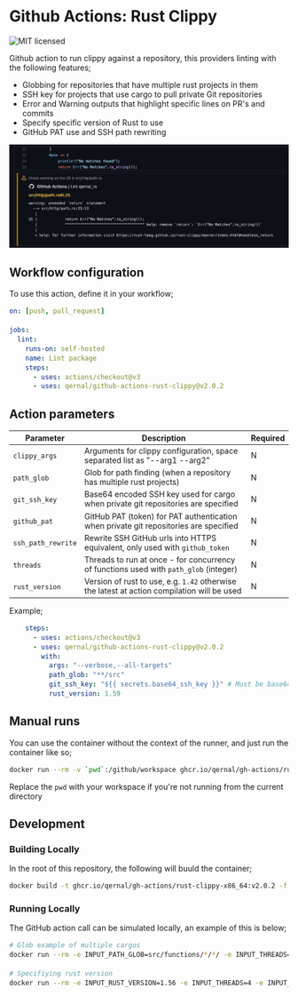 # Github Actions: Rust Clippy

![MIT licensed](https://img.shields.io/badge/license-MIT-blue.svg)

Github action to run clippy against a repository, this providers linting with the following features;

- Globbing for repositories that have multiple rust projects in them
- SSH key for projects that use cargo to pull private Git repositories
- Error and Warning outputs that highlight specific lines on PR's and commits
- Specify specific version of Rust to use
- GitHub PAT use and SSH path rewriting

![alt text](gh_lint_example.png "GitHub Lint Example")

## Workflow configuration

To use this action, define it in your workflow;

```yaml
on: [push, pull_request]

jobs:
  lint:
    runs-on: self-hosted
    name: Lint package
    steps:
      - uses: actions/checkout@v3
      - uses: qernal/github-actions-rust-clippy@v2.0.2
```

## Action parameters

| Parameter | Description | Required |
| ---- | ---- | ---- |
| `clippy_args` | Arguments for clippy configuration, space separated list as "--arg1 --arg2" | N |
| `path_glob` | Glob for path finding (when a repository has multiple rust projects) | N |
| `git_ssh_key` | Base64 encoded SSH key used for cargo when private git repositories are specified | N |
| `github_pat` | GitHub PAT (token) for PAT authentication when private git repositories are specified | N |
| `ssh_path_rewrite` | Rewrite SSH GitHub urls into HTTPS equivalent, only used with `github_token` | N |
| `threads` | Threads to run at once - for concurrency of functions used with `path_glob` (integer) | N |
| `rust_version` | Version of rust to use, e.g. `1.42` otherwise the latest at action compilation will be used | N |

Example;

```yaml
    steps:
      - uses: actions/checkout@v3
      - uses: qernal/github-actions-rust-clippy@v2.0.2
        with:
          args: "--verbose,--all-targets"
          path_glob: "**/src"
          git_ssh_key: "${{ secrets.base64_ssh_key }}" # Must be base64 encoded and a valid RSA key
          rust_version: 1.59
```

## Manual runs

You can use the container without the context of the runner, and just run the container like so;

```bash
docker run --rm -v `pwd`:/github/workspace ghcr.io/qernal/gh-actions/rust-clippy-x86_64:v2.0.2
```

Replace the `pwd` with your workspace if you're not running from the current directory

## Development

### Building Locally

In the root of this repository, the following will buuld the container;

```bash
docker build -t ghcr.io/qernal/gh-actions/rust-clippy-x86_64:v2.0.2 -f ./Dockerfile ./
```

### Running Locally

The GitHub action call can be simulated locally, an example of this is below;

```bash
# Glob example of multiple cargos
docker run --rm -e INPUT_PATH_GLOB=src/functions/*/*/ -e INPUT_THREADS=4 -e INPUT_GIT_SSH_KEY="$(cat ~/.ssh/my_key | base64 -w0)" -v `pwd`:/github/workspace ghcr.io/qernal/gh-actions/rust-clippy-x86_64:v2.0.2

# Specifiying rust version
docker run --rm -e INPUT_RUST_VERSION=1.56 -e INPUT_THREADS=4 -e INPUT_GIT_SSH_KEY="$(cat ~/.ssh/my_key | base64 -w0)" -v `pwd`:/github/workspace ghcr.io/qernal/gh-actions/rust-clippy-x86_64:v2.0.2
```